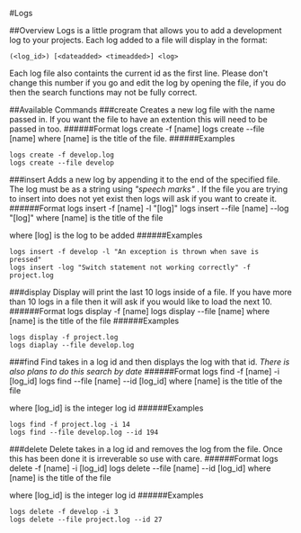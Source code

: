 #Logs

##Overview
Logs is a little program that allows you to add a development log to your projects. Each log added to a file will display in the format:
	
	(<log_id>) [<dateadded> <timeadded>] <log> 

Each log file also containts the current id as the first line. Please don't change this number if you go and edit the log by opening the file, if you do then the search functions may not be fully correct.

##Available Commands
###create
Creates a new log file with the name passed in. If you want the file to have an extention this will need to be passed in too.
######Format
	logs create -f [name] 
	logs create --file [name]
where [name] is the title of the file. 
######Examples

	logs create -f develop.log
	logs create --file develop

###insert
Adds a new log by appending it to the end of the specified file. The log must be as a string using _"speech marks"_ . If the file you are trying to insert into does not yet exist then logs will ask if you want to create it. 
######Format
	logs insert -f [name] -l "[log]"
	logs insert --file [name] --log "[log]"
where [name] is the title of the file

where [log] is the log to be added
######Examples

	logs insert -f develop -l "An exception is thrown when save is pressed"
	logs insert -log "Switch statement not working correctly" -f project.log 

###display
Display will print the last 10 logs inside of a file. If you have more than 10 logs in a file then it will ask if you would like to load the next 10.
######Format
	logs display -f [name]
	logs display --file [name]
where [name] is the title of the file
######Examples

	logs display -f project.log
	logs diaplay --file develop.log

###find
Find takes in a log id and then displays the log with that id. _There is also plans to do this search by date_
######Format
	logs find -f [name] -i [log_id]
	logs find --file [name] --id [log_id]
where [name] is the title of the file

where [log_id] is the integer log id 
######Examples

	logs find -f project.log -i 14
	logs find --file develop.log --id 194

###delete
Delete takes in a log id and removes the log from the file. Once this has been done it is irreverable so use with care.
######Format
	logs delete -f [name] -i [log_id]
	logs delete --file [name] --id [log_id]
where [name] is the title of the file

where [log_id] is the integer log id
######Examples

	logs delete -f develop -i 3
	logs delete --file project.log --id 27


